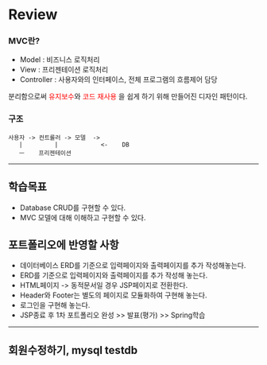 # Review
### MVC란?
- Model : 비즈니스 로직처리
- View : 프리젠테이션 로직처리
- Controller : 사용자와의 인터페이스, 전체 프로그램의 흐름제어 담당


분리함으로써 <span style="color:red">유지보수</span>와  <span style="color:red">코드 재사용</span> 을 쉽게 하기 위해 만들어진 디자인 패턴이다.

### 구조
```
사용자 -> 컨트롤러 -> 모델  ->
   |         |            <-    DB
   ㅡ    프리젠테이션

```




-----------------------------------------------------

## 학습목표
- Database CRUD를 구현할 수 있다.
- MVC 모델에 대해 이해하고 구현할 수 있다.

## 포트폴리오에 반영할 사항
- 데이터베이스 ERD를 기준으로 입력페이지와 출력페이지를 추가 작성해놓는다.
- ERD를 기준으로 입력페이지와 출력페이지를 추가 작성해 놓는다.
- HTML페이지 -> 동적문서일 경우 JSP페이지로 전환한다.
- Header와 Footer는 별도의 페이지로 모듈화하여 구현해 놓는다.
- 로그인을 구현해 놓는다.
- JSP종료 후 1차 포트폴리오 완성 >> 발표(평가) >> Spring학습

--------------------------------------------------------------

## 회원수정하기, mysql testdb
